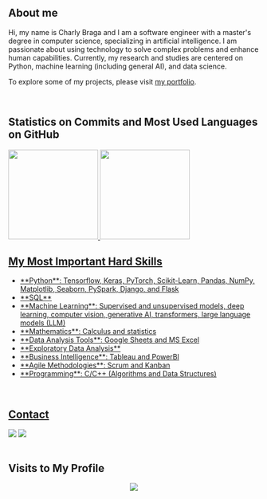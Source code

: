 ## About me

Hi, my name is Charly Braga and I am a software engineer with a master's degree in computer science, specializing in artificial intelligence. I am passionate about using technology to solve complex problems and enhance human capabilities. Currently, my research and studies are centered on Python, machine learning (including general AI), and data science.

To explore some of my projects, please visit [my portfolio](https://github.com/charlyBraga/my-portfolio/blob/main/README.md).

<br />

## Statistics on Commits and Most Used Languages on GitHub 

<div style="display: inline-block">
  <a href="https://github.com/charlybraga">
  <img height="180em" src="https://github-readme-stats.vercel.app/api?username=charlybraga&show_icons=true&theme=dracula&include_all_commits=true&count_private=true"/>
  <img height="180em" src="https://github-readme-stats.vercel.app/api/top-langs/?username=charlybraga&layout=compact&langs_count=7&theme=dracula"/>
</div>

<br />
 
## My Most Important Hard Skills 

<ul>
  <li> **Python**: Tensorflow, Keras, PyTorch, Scikit-Learn, Pandas, NumPy, Matplotlib, Seaborn, PySpark, Django, and Flask</li>
  <li> **SQL**</li>
  <li> **Machine Learning**: Supervised and unsupervised models, deep learning, computer vision, generative AI, transformers, large language models (LLM)</li>
  <li> **Mathematics**: Calculus and statistics</li>
  <li> **Data Analysis Tools**: Google Sheets and MS Excel</li>
  <li> **Exploratory Data Analysis**</li>
  <li> **Business Intelligence**: Tableau and PowerBI</li>
  <li> **Agile Methodologies**: Scrum and Kanban</li>
  <li> **Programming**: C/C++ (Algorithms and Data Structures)</li>
</ul>

<br />

## Contact 

<div> 
 <a href="https://www.linkedin.com/in/charly-braga-ventura-b45224128/" target="_blank"><img src="https://img.shields.io/badge/-LinkedIn-%230077B5?style=for-the-badge&logo=linkedin&logoColor=white" target="_blank"></a> 
 <a href="https://www.youtube.com/channel/UCbqeQ-cAJIOIcKNCE72VvuQ" target="_blank"><img src="https://img.shields.io/badge/YouTube-FF0000?style=for-the-badge&logo=youtube&logoColor=white" target="_blank"></a>
</div>

<br />

## Visits to My Profile 

<p align="center"> 
   <img align="center" src="https://profile-counter.glitch.me/charlyBraga/count.svg" />
</p>
